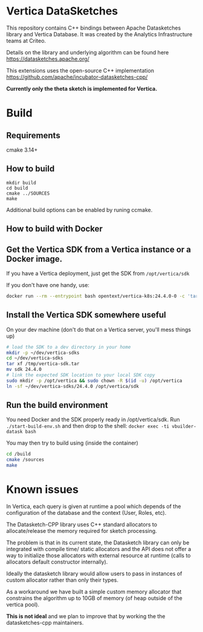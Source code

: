 # Vertica DataSketches
This repository contains C++ bindings between Apache Datasketches library and Vertica Database. It was created by the Analytics Infrastructure teams at Criteo.

Details on the library and underlying algorithm can be found here https://datasketches.apache.org/

This extensions uses the open-source C++ implementation https://github.com/apache/incubator-datasketches-cpp/

**Currently only the theta sketch is implemented for Vertica.**

# Build
## Requirements
cmake 3.14+

## How to build
```
mkdir build
cd build
cmake ../SOURCES
make
```

Additional build options can be enabled by runing ccmake.

## How to build with Docker
## Get the Vertica SDK from a Vertica instance or a Docker image.

If you have a Vertica deployment, just get the SDK from `/opt/vertica/sdk`

If you don't have one handy, use:

```bash
docker run --rm --entrypoint bash opentext/vertica-k8s:24.4.0-0 -c 'tar -C /opt/vertica -c -v sdk' > /tmp/vertica-sdk.tar
```

## Install the Vertica SDK somewhere useful

On your dev machine (don't do that on a Vertica server, you'll mess things up)

```bash
# load the SDK to a dev directory in your home
mkdir -p ~/dev/vertica-sdks
cd ~/dev/vertica-sdks
tar xf /tmp/vertica-sdk.tar
mv sdk 24.4.0
# link the expected SDK location to your local SDK copy
sudo mkdir -p /opt/vertica && sudo chown -R $(id -u) /opt/vertica
ln -sf ~/dev/vertica-sdks/24.4.0 /opt/vertica/sdk
```

## Run the build environment

You need Docker and the SDK properly ready in /opt/vertica/sdk. Run `./start-build-env.sh` and then drop to the shell: `docker exec -ti vbuilder-datask bash`

You may then try to build using (inside the container)

```bash
cd /build
cmake /sources
make
```


# Known issues
In Vertica, each query is given at runtime a pool which depends of the configuration of the database and the context (User, Roles, etc).

The Datasketch-CPP library uses C++ standard allocators to allocate/release the memory required for sketch processing.

The problem is that in its current state, the Datasketch library can only be integrated with compile time/ static allocators and the API does not offer a way to initialize those allocators with external resource at runtime (calls to allocators default constructor internally).

Ideally the datasketch library would allow users to pass in instances of custom allocator rather than only their types.

As a workaround we have built a simple custom memory allocator that constrains the algorithm up to 10GB of memory (of heap outside of the vertica pool).

**This is not ideal** and we plan to improve that by working the the datasketches-cpp maintainers.
